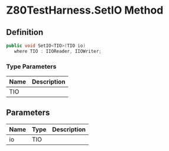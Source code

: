 # Z80TestHarness.SetIO Method
## Definition

```c#
public void SetIO<TIO>(TIO io)
   where TIO : IIOReader, IIOWriter;
```

### Type Parameters

| Name | Description |
| ---- | ----------- |
| TIO |  |

## Parameters

| Name | Type | Description |
| ---- | ---- | ----------- |
| io | TIO |  |

